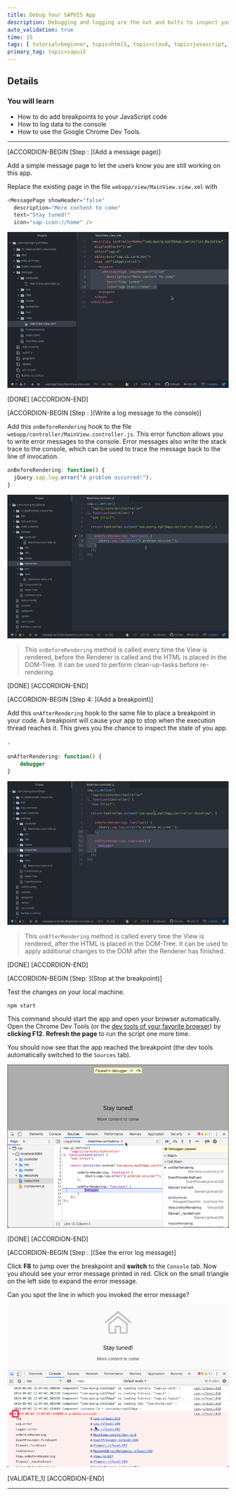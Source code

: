 ```yaml
---
title: Debug Your SAPUI5 App
description: Debugging and logging are the nut and bolts to inspect your application. Learn how to debug and test your web apps with the Google Chrome Dev Tools.
auto_validation: true
time: 15
tags: [ tutorial>beginner, topic>html5, topic>cloud, topic>javascript, products>sap-cloud-platform-for-the-cloud-foundry-environment]
primary_tag: topic>sapui5
---
```


## Details
### You will learn
  - How to do add breakpoints to your JavaScript code
  - How to log data to the console
  - How to use the Google Chrome Dev Tools.

---

[ACCORDION-BEGIN [Step : ](Add a message page)]

Add a simple message page to let the users know you are still working on this app.

Replace the existing page in the file `webapp/view/MainView.view.xml` with
```JavaScript
<MessagePage showHeader="false"
  description="More content to come"
  text="Stay tuned!"
  icon="sap-icon://home" />
```


![message](./messagepage.png)


[DONE]
[ACCORDION-END]

[ACCORDION-BEGIN [Step : ](Write a log message to the console)]

Add this `onBeforeRendering` hook to the file `webapp/controller/MainView.controller.js`. This error function allows you to write error messages to the console. Error messages also write the stack trace to the console, which can be used to trace the message back to the line of invocation.
```JavaScript
onBeforeRendering: function() {
  jQuery.sap.log.error("A problem occurred!");
}
```

![logger](./logger.png)


> This `onBeforeRendering` method is called every time the View is rendered, before the Renderer is called and the HTML is placed in the DOM-Tree. It can be used to perform clean-up-tasks before re-rendering.


[DONE]
[ACCORDION-END]

[ACCORDION-BEGIN [Step 4: ](Add a breakpoint)]

Add this `onAfterRendering` hook to the same file to place a breakpoint in your code. A breakpoint will cause your app to stop when the execution thread reaches it. This gives you the chance to inspect the state of you app.
```JavaScript
,

onAfterRendering: function() {
	debugger
}
```

![debugger](./debugger.png)


> This `onAfterRendering` method is called every time the View is rendered, after the HTML is placed in the DOM-Tree. It can be used to apply additional changes to the DOM after the Renderer has finished.

[DONE]
[ACCORDION-END]


[ACCORDION-BEGIN [Step: ](Stop at the breakpoint)]

Test the changes  on your local machine.
```
npm start
```
This command should start the app and open your browser automatically. Open the Chrome Dev Tools (or the [dev tools of your favorite browser](https://www.lifewire.com/web-browser-developer-tools-3988965)) by **clicking F12**. **Refresh the page** to run the script one more time.

You should now see that the app reached the breakpoint (the dev tools automatically switched to the `Sources` tab).

![stopped](./stopped.png)

[DONE]
[ACCORDION-END]

[ACCORDION-BEGIN [Step : ](See the error log message)]

Click **F8** to jump over the breakpoint and **switch** to the `Console` tab.
Now you should see your error message printed in red. Click on the small triangle on the left side to expand the error message.


Can you spot the line in which you invoked the error message?

![testlog](./testlog.png)





[VALIDATE_1]
[ACCORDION-END]

---
